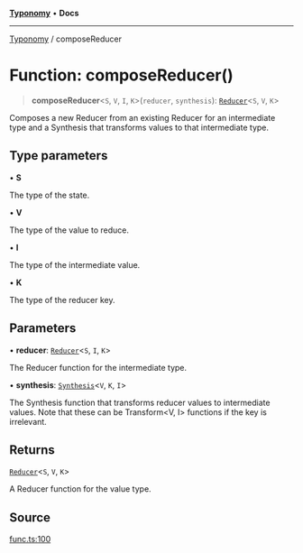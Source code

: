 [**Typonomy**](../README.md) • **Docs**

***

[Typonomy](../globals.md) / composeReducer

# Function: composeReducer()

> **composeReducer**\<`S`, `V`, `I`, `K`\>(`reducer`, `synthesis`): [`Reducer`](../type-aliases/Reducer.md)\<`S`, `V`, `K`\>

Composes a new Reducer from an existing Reducer for an intermediate type
and a Synthesis that transforms values to that intermediate type.

## Type parameters

• **S**

The type of the state.

• **V**

The type of the value to reduce.

• **I**

The type of the intermediate value.

• **K**

The type of the reducer key.

## Parameters

• **reducer**: [`Reducer`](../type-aliases/Reducer.md)\<`S`, `I`, `K`\>

The Reducer function for the intermediate type.

• **synthesis**: [`Synthesis`](../type-aliases/Synthesis.md)\<`V`, `K`, `I`\>

The Synthesis function that transforms reducer values to intermediate values.
 Note that these can be Transform<V, I> functions if the key <K> is irrelevant.

## Returns

[`Reducer`](../type-aliases/Reducer.md)\<`S`, `V`, `K`\>

A Reducer function for the value type.

## Source

[func.ts:100](https://github.com/softcraft-development/typonomy/blob/98e4fa0887f0ca1053297997df20bd5aab7be107/src/func.ts#L100)
